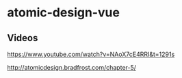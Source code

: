 # atomic-design-vue

## Videos
https://www.youtube.com/watch?v=NAoX7cE4RRI&t=1291s


http://atomicdesign.bradfrost.com/chapter-5/
